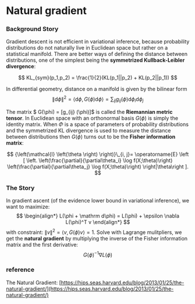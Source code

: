 # Natural gradient

### Background Story

Gradient descent is not efficient in variational inference, because probability distributions do not naturally live in Euclidean space but rather on a statistical manifold. There are better ways of defining the distance between distributions, one of the simplest being the **symmetrized Kullback-Leibler divergence**:

$$
KL_{sym}(p_1,p_2) = \frac{1}{2}(KL(p_1||p_2) + KL(p_2||p_1))
$$

In differential geometry, distance on a manifold is given by the bilinear form
$$
\|\mathrm{d}\phi\|^2 = \left < \mathrm{d}\phi, G(\phi)\mathrm{d}\phi \right > = \sum_{ij} g_{ij}(\phi)\mathrm{d}\phi_i \mathrm{d}\phi_j 
$$

The matrix $ G(\phi) = [g_{ij} (\phi)]$ is called the **Riemannian metric tensor**. 
In Euclidean space with an orthonormal basis $G(\phi)$ is simply the identity matrix. When  $\Phi$ is a space of parameters of probability distributions and the symmetrized KL divergence is used to measure the distance between distributions then $G(\phi)$ turns out to be the **Fisher information matrix**:

$$
{\left(\mathcal{I} \left(\theta \right) \right)}\_{i, j}=
\operatorname{E}
\left [ \left.
 \left(\frac{\partial}{\partial\theta_i} \log f(X;\theta)\right)
 \left(\frac{\partial}{\partial\theta_j} \log f(X;\theta)\right)
\right|\theta\right ].
$$
### The Story
In gradient ascent (of the evidence lower bound in variational inference), we want to maximize:
$$
\begin{align*} L(\phi + \mathrm d\phi) = L(\phi) + \epsilon \nabla L(\phi)^T v \end{align*}
$$
with constraint: $\|v\|^2 = \langle v,G(\phi)v \rangle = 1$. Solve with Lagrange mulitpliers, we get the **natural gradient** by multiplying the inverse of the Fisher information matrix and the first derivative:
$$
G(\phi)^{-1}\nabla L(\phi) 
$$

### reference
The Natural Gradient: [https://hips.seas.harvard.edu/blog/2013/01/25/the-natural-gradient/](https://hips.seas.harvard.edu/blog/2013/01/25/the-natural-gradient/)
